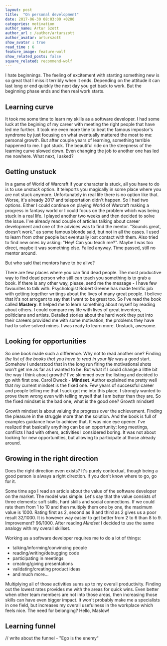 ```yaml
---
layout: post
title:  "On personal development"
date: 2017-06-30 08:03:00 +0200
categories: motivation
author_name: Artur Szott
author_url : /author/arturszott
author_avatar: arturszott
show_avatar : true
read_time : 6
feature_image: feature-wolf
show_related_posts: false
square_related: recommend-wolf
---
```


I hate beginnings. The feeling of excitement with starting something new is so great that I miss it terribly when it ends. Depending on the attitude it can last long or end quickly the next day you get back to work. But the beginning phase ends and then real work starts.

## Learning curve

It took me some time to learn my skills as a software developer. I had some luck at the begining of my career with meeting the right people that have led me further. It took me even more time to beat the famous impostor's syndrome by just focusing on what eventually mattered the most to me: personal growth. But after couple years of learning, something terrible happened to me. I got stuck. The beautiful ride on the steepness of the learning curve slowed down. Even changing the job to another one has led me nowhere. What next, I asked?

## Getting unstuck

In a game of World of Warcraft if your character is stuck, all you have to do is to use *unstuck* option. It teleports you magically in some place where you are not stuck anymore. Unfortunately in real life there is no option like that. Worse, it's already 2017 and teleportation didn't happen. So I had two options. Either I could continue on playing World of Warcraft making a progress in fantasy world or I could focus on the problem which was being stuck in a real life. I played another two weeks and then decided to solve the issue. I've already read couple of articles talking about career development and one of the advices was to find the mentor. "Sounds great, doesn't work." as some famous blonde said, but not in all the cases. I used to learn from other people but eventually lost contact with them. Also tried to find new ones by asking: "Hey! Can you teach me?". Maybe I was too direct, maybe it was something else. Failed anyway. Time passed, still no mentor around.

But who said that mentors have to be alive?

There are few places where you can find dead people. The most productive way to find dead person who still can teach you something is to grab a book. If there is any other way, please, send me the message - I have few favourites to talk with. Psychologist Robert Greene has made terrific job with getting together writings about the lives of many great people. I believe that it's not arrogant to say that I want to be great too. So I've read the book called **Mastery**. It helped me to learn something about myself by reading about others. I could compare my life with lives of great inventors, politicians and artists. Detailed stories about the hard work they put into their careers provided me with some motivation, the problems they have had to solve solved mines. I was ready to learn more. Unstuck, awesome.

## Looking for opportunities

So one book made such a difference. Why not to read another one? Finding *the list of the books that you have to read in your life* was a good start. Somehow I understood that in the long run firing the motivational shots won't get me as far as I wanted to be. But what if I could change a little bit the way I think about growth? I've skimmed over the listing and decided to go with first one. Carol Dweck - **Mindset**. Author explained me pretty well that my current mindset is the fixed one. Few years of successful career and people telling me that I suck got me into this place. I strongly wanted to prove them wrong even with telling myself that I am better than they are. So the fixed mindset is the bad one, what is the good one? Growth mindset!
 
 Growth mindset is about valuing the progress over the achievement. Finding the pleasure in the struggle more than the solution. And the book is full of examples guidance how to achieve that. It was nice eye opener. I've realized that basically anything can be an opportunity: long meetings, conflicts I had with others, activities I considered boring. It was not about looking for new opportunities, but allowing to participate at those already around.
 
 ## Growing in the right direction
 
 Does the right direction even exists? It's purely contextual, though being a good person is always a right direction. If you don't know where to go, go for it.
 
 Some time ago I read an article about the value of the software developer on the market. The model was simple. Let's say that the value consists of three elements: soft skills, hard skills and social connections. If we could rate them from 1 to 10 and then multiply them one by one, the maximum value is 1000. Rating first as 2, second as 8 and third as 2 gives us a poor result 32/1000. It is however way easier to get better from 2 to 6 than 8 to 9. Improvement? 96/1000. After reading *Mindset* I decided to use the same analogy with my overall skillset. 
 
 Working as a software developer requires me to do a lot of things:
 
  - talking/informing/convincing people
  - reading/writing/debugging code
  - participating in meetings
  - creating/giving presentations
  - validating/creating product ideas
  - and much more...
  
  Multiplying all of those activities sums up to my overall productivity. Finding out the lowest rates provides me with the areas for quick wins. Even better when other team members are not into those areas, then increasing those skills can have even bigger impact. It won't probably make me a specialists in one field, but increases my overall usefulness in the workplace which feels nice. The need for belonging? Hello, Maslow!
  
  ## Learning funnel
  
  // write about the funnel - "Ego is the enemy"
 
 






